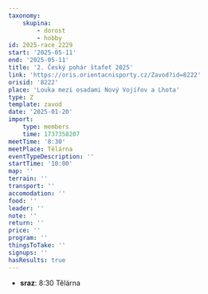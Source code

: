 ```yaml
---
taxonomy:
    skupina:
        - dorost
        - hobby
id: 2025-race_2229
start: '2025-05-11'
end: '2025-05-11'
title: '2. Český pohár štafet 2025'
link: 'https://oris.orientacnisporty.cz/Zavod?id=8222'
orisid: '8222'
place: 'Louka mezi osadami Nový Vojířov a Lhota'
type: Z
template: zavod
date: '2025-01-20'
import:
    type: members
    time: 1737358207
meetTime: '8:30'
meetPlace: Tělárna
eventTypeDescription: ''
startTime: '10:00'
map: ''
terrain: ''
transport: ''
accomodation: ''
food: ''
leader: ''
note: ''
return: ''
price: ''
program: ''
thingsToTake: ''
signups: ''
hasResults: true
---
```


* **sraz**: 8:30 Tělárna
